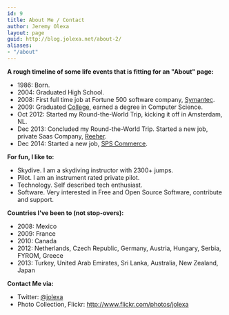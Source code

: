 ```yaml
---
id: 9
title: About Me / Contact
author: Jeremy Olexa
layout: page
guid: http://blog.jolexa.net/about-2/
aliases:
- "/about"
---
```

**A rough timeline of some life events that is fitting for an "About" page:**

  * 1986: Born.
  * 2004: Graduated High School.
  * 2008: First full time job at Fortune 500 software company, [Symantec][1].
  * 2009: Graduated [College][2], earned a degree in Computer Science.
  * Oct 2012: Started my Round-the-World Trip, kicking it off in Amsterdam, NL.
  * Dec 2013: Concluded my Round-the-World Trip. Started a new job, private Saas Company, [Reeher][3].
  * Dec 2014: Started a new job, [SPS Commerce][4].

**For fun, I like to:**

  * Skydive. I am a skydiving instructor with 2300+ jumps.
  * Pilot. I am an instrument rated private pilot.
  * Technology. Self described tech enthusiast.
  * Software. Very interested in Free and Open Source Software, contribute and support.

**Countries I've been to (not stop-overs):**

  * 2008: Mexico
  * 2009: France
  * 2010: Canada
  * 2012: Netherlands, Czech Republic, Germany, Austria, Hungary, Serbia, FYROM, Greece
  * 2013: Turkey, United Arab Emirates, Sri Lanka, Australia, New Zealand, Japan

**Contact Me via:**

  * Twitter: [@jolexa][5]
  * Photo Collection, Flickr: <http://www.flickr.com/photos/jolexa> 


 [1]: http://www.symantec.com/
 [2]: http://cse.umn.edu/index.php
 [3]: http://www.reeher.com
 [4]: http://www.spscommerce.com/
 [5]: http://twitter.com/jolexa
